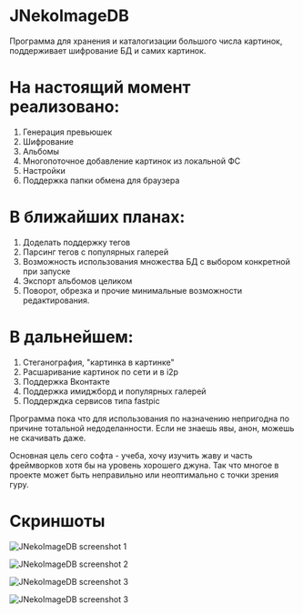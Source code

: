 # JNekoImageDB

Программа для хранения и каталогизации большого числа картинок, поддерживает шифрование БД и самих картинок.

# На настоящий момент реализовано:
1.	Генерация превьюшек
2.	Шифрование
3.	Альбомы
4.	Многопоточное добавление картинок из локальной ФС
5.	Настройки
6.	Поддержка папки обмена для браузера

# В ближайших планах:
1.	Доделать поддержку тегов
2.	Парсинг тегов с популярных галерей
3.	Возможность использования множества БД с выбором конкретной при запуске
4.	Экспорт альбомов целиком
5.	Поворот, обрезка и прочие минимальные возможности редактирования.

# В дальнейшем:
1.	Стеганография, "картинка в картинке"
2.	Расшаривание картинок по сети и в i2p
3.	Поддержка Вконтакте
4.	Поддержка имиджборд и популярных галерей
5.	Поддерждка сервисов типа fastpic

Программа пока что для использования по назначению непригодна по причине тотальной недоделанности. Если не знаешь явы, анон, можешь не скачивать даже.

Основная цель сего софта - учеба, хочу изучить жаву и часть фреймворков хотя бы на уровень хорошего джуна. Так что многое в проекте может быть неправильно или неоптимально с точки зрения гуру. 

# Скриншоты

![JNekoImageDB screenshot 1](https://github.com/konachan700/JNekoImageDB/raw/master/style/github_readme/1.PNG)

![JNekoImageDB screenshot 2](https://github.com/konachan700/JNekoImageDB/raw/master/style/github_readme/2.PNG)

![JNekoImageDB screenshot 3](https://github.com/konachan700/JNekoImageDB/raw/master/style/github_readme/3.PNG)

![JNekoImageDB screenshot 3](https://github.com/konachan700/JNekoImageDB/raw/master/style/github_readme/4.PNG)
